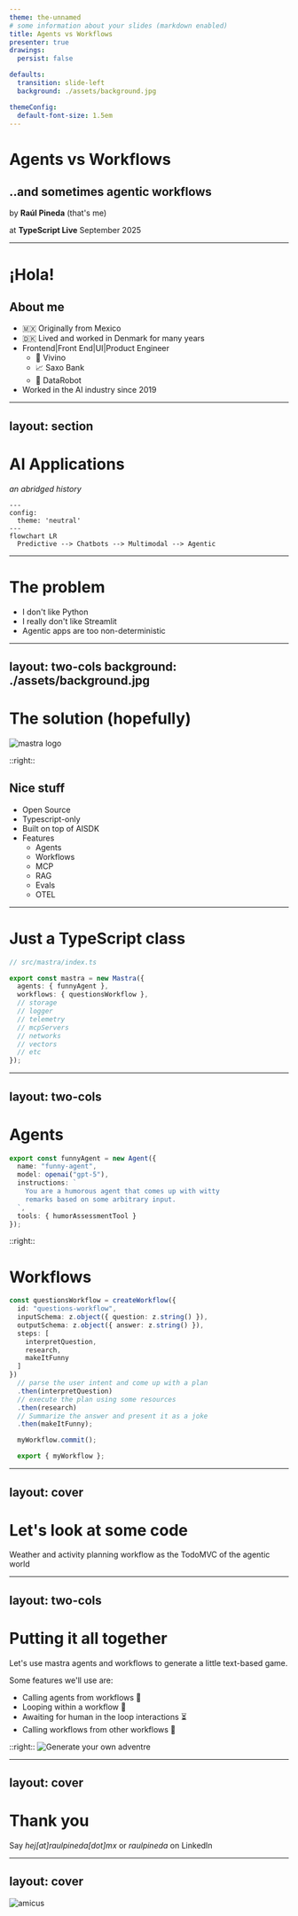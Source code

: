 ```yaml
---
theme: the-unnamed
# some information about your slides (markdown enabled)
title: Agents vs Workflows
presenter: true
drawings:
  persist: false

defaults:
  transition: slide-left
  background: ./assets/background.jpg

themeConfig:
  default-font-size: 1.5em
---
```


# Agents vs Workflows

## ..and sometimes agentic workflows

by **Raúl Pineda** (that's me)

at **TypeScript Live** September 2025


---

# ¡Hola!

## About me

- 🇲🇽 Originally from Mexico
- 🇩🇰 Lived and worked in Denmark for many years
- Frontend|Front End|UI|Product Engineer
  - 🍷 Vivino
  - 📈 Saxo Bank
  - 🤖 DataRobot
- Worked in the AI industry since 2019

---
layout: section
---

# AI Applications
_an abridged history_

```mermaid
---
config:
  theme: 'neutral'
---
flowchart LR
  Predictive --> Chatbots --> Multimodal --> Agentic
```

<!--
  Predictive: classification, regression, scenario modeling, anomaly detection
  Chatbots: Just interact with an llm, maybe add memory and context
  Multimodal: Consume images, documents
  Agentic: Let the LLM use tools before returning
-->

---

# The problem

- I don't like Python
- I really don't like Streamlit
- Agentic apps are too non-deterministic


---
layout: two-cols
background: ./assets/background.jpg
---

# The solution (hopefully)

![mastra logo](./assets/mastra-logo.svg)

::right::

## Nice stuff

- Open Source
- Typescript-only
- Built on top of AISDK
- Features
  - Agents
  - Workflows 
  - MCP
  - RAG
  - Evals
  - OTEL

<!-- 
  Remark I'm not affiliated with Mastra and that other brands are available
  Building on top of AISDK means that openai, gemini, anthropic, etc is available through the same abstractions
-->

---

# Just a TypeScript class

```ts
// src/mastra/index.ts

export const mastra = new Mastra({
  agents: { funnyAgent },
  workflows: { questionsWorkflow },
  // storage
  // logger
  // telemetry
  // mcpServers
  // networks
  // vectors
  // etc
});
```

---
layout: two-cols
---

# Agents

```ts
export const funnyAgent = new Agent({
  name: "funny-agent",
  model: openai("gpt-5"),
  instructions: `
    You are a humorous agent that comes up with witty
    remarks based on some arbitrary input.
  `,
  tools: { humorAssessmentTool }
});
```

::right::

# Workflows

```ts
const questionsWorkflow = createWorkflow({
  id: "questions-workflow",
  inputSchema: z.object({ question: z.string() }),
  outputSchema: z.object({ answer: z.string() }),
  steps: [
    interpretQuestion,
    research, 
    makeItFunny
  ]
})
  // parse the user intent and come up with a plan
  .then(interpretQuestion) 
  // execute the plan using some resources
  .then(research)
  // Summarize the answer and present it as a joke
  .then(makeItFunny); 

  myWorkflow.commit();

  export { myWorkflow };
```

---
layout: cover
---

# Let's look at some code

Weather and activity planning workflow as the TodoMVC of the agentic world

---
layout: two-cols
---

# Putting it all together

Let's use mastra agents and workflows to generate a little text-based game.

Some features we'll use are:

- Calling agents from workflows 🤵
- Looping within a workflow 🔁
- Awaiting for human in the loop interactions ⏳
- Calling workflows from other workflows 🤯


::right::
![Generate your own adventre](./assets/adventure.png)

---
layout: cover
---

# Thank you
Say _hej[at]raulpineda[dot]mx_ or _raulpineda_ on LinkedIn

---
layout: cover
---

![amicus](./assets/amicus.jpg)